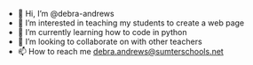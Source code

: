 - 👋 Hi, I’m @debra-andrews
- 👀 I’m interested in teaching my students to create a web page
- 🌱 I’m currently learning how to code in python 
- 💞️ I’m looking to collaborate on with other teachers
- 📫 How to reach me debra.andrews@sumterschools.net

<!---
debra-andrews/debra-andrews is a ✨ special ✨ repository because its `README.md` (this file) appears on your GitHub profile.
You can click the Preview link to take a look at your changes.
--->
